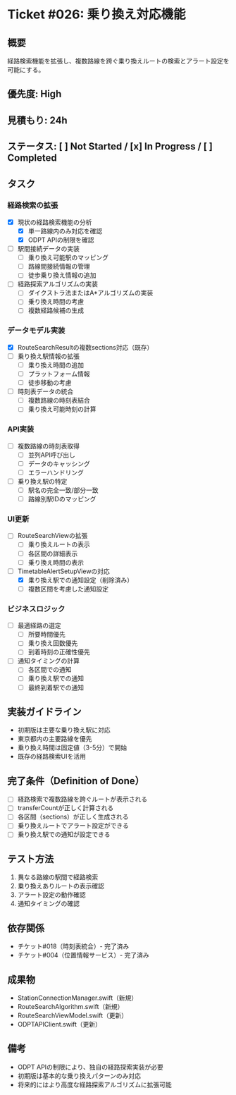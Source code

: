 # Ticket #026: 乗り換え対応機能

## 概要
経路検索機能を拡張し、複数路線を跨ぐ乗り換えルートの検索とアラート設定を可能にする。

## 優先度: High
## 見積もり: 24h
## ステータス: [ ] Not Started / [x] In Progress / [ ] Completed

## タスク
### 経路検索の拡張
- [x] 現状の経路検索機能の分析
  - [x] 単一路線内のみ対応を確認
  - [x] ODPT APIの制限を確認
- [ ] 駅間接続データの実装
  - [ ] 乗り換え可能駅のマッピング
  - [ ] 路線間接続情報の管理
  - [ ] 徒歩乗り換え情報の追加
- [ ] 経路探索アルゴリズムの実装
  - [ ] ダイクストラ法またはA*アルゴリズムの実装
  - [ ] 乗り換え時間の考慮
  - [ ] 複数経路候補の生成

### データモデル実装
- [x] RouteSearchResultの複数sections対応（既存）
- [ ] 乗り換え駅情報の拡張
  - [ ] 乗り換え時間の追加
  - [ ] プラットフォーム情報
  - [ ] 徒歩移動の考慮
- [ ] 時刻表データの統合
  - [ ] 複数路線の時刻表結合
  - [ ] 乗り換え可能時刻の計算

### API実装
- [ ] 複数路線の時刻表取得
  - [ ] 並列API呼び出し
  - [ ] データのキャッシング
  - [ ] エラーハンドリング
- [ ] 乗り換え駅の特定
  - [ ] 駅名の完全一致/部分一致
  - [ ] 路線別駅IDのマッピング

### UI更新
- [ ] RouteSearchViewの拡張
  - [ ] 乗り換えルートの表示
  - [ ] 各区間の詳細表示
  - [ ] 乗り換え時間の表示
- [ ] TimetableAlertSetupViewの対応
  - [x] 乗り換え駅での通知設定（削除済み）
  - [ ] 複数区間を考慮した通知設定

### ビジネスロジック
- [ ] 最適経路の選定
  - [ ] 所要時間優先
  - [ ] 乗り換え回数優先
  - [ ] 到着時刻の正確性優先
- [ ] 通知タイミングの計算
  - [ ] 各区間での通知
  - [ ] 乗り換え駅での通知
  - [ ] 最終到着駅での通知

## 実装ガイドライン
- 初期版は主要な乗り換え駅に対応
- 東京都内の主要路線を優先
- 乗り換え時間は固定値（3-5分）で開始
- 既存の経路検索UIを活用

## 完了条件（Definition of Done）
- [ ] 経路検索で複数路線を跨ぐルートが表示される
- [ ] transferCountが正しく計算される
- [ ] 各区間（sections）が正しく生成される
- [ ] 乗り換えルートでアラート設定ができる
- [ ] 乗り換え駅での通知が設定できる

## テスト方法
1. 異なる路線の駅間で経路検索
2. 乗り換えありルートの表示確認
3. アラート設定の動作確認
4. 通知タイミングの確認

## 依存関係
- チケット#018（時刻表統合）- 完了済み
- チケット#004（位置情報サービス）- 完了済み

## 成果物
- StationConnectionManager.swift（新規）
- RouteSearchAlgorithm.swift（新規）
- RouteSearchViewModel.swift（更新）
- ODPTAPIClient.swift（更新）

## 備考
- ODPT APIの制限により、独自の経路探索実装が必要
- 初期版は基本的な乗り換えパターンのみ対応
- 将来的にはより高度な経路探索アルゴリズムに拡張可能
